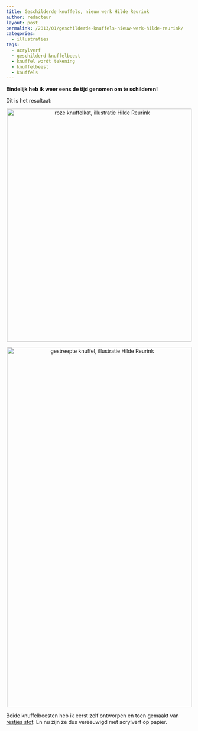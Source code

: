 ```yaml
---
title: Geschilderde knuffels, nieuw werk Hilde Reurink
author: redacteur
layout: post
permalink: /2013/01/geschilderde-knuffels-nieuw-werk-hilde-reurink/
categories:
  - illustraties
tags:
  - acrylverf
  - geschilderd knuffelbeest
  - knuffel wordt tekening
  - knuffelbeest
  - knuffels
---
```

**Eindelijk heb ik weer eens de tijd genomen om te schilderen!**

Dit is het resultaat:

<p style="text-align: center;">
  <img class="size-full wp-image-3345 aligncenter" src="http://www.schildertuin.nl/wordpress/wp-content/uploads/2010/07/roze_knuffelkat_illustratie_Hilde_Reurink.jpg" alt="roze knuffelkat, illustratie Hilde Reurink" width="500" height="629" />
</p>

<p style="text-align: center;">
  <img class="size-full wp-image-3346 aligncenter" src="http://www.schildertuin.nl/wordpress/wp-content/uploads/2010/07/gestreepte_knuffel_illustratie_Hilde_Reurink.jpg" alt="gestreepte knuffel, illustratie Hilde Reurink" width="500" height="972" />
</p>

Beide knuffelbeesten heb ik eerst zelf ontworpen en toen gemaakt van [restjes stof][1]. En nu zijn ze dus vereeuwigd met acrylverf op papier.

 [1]: http://www.schildertuin.nl/wordpress/2012/12/diy-knuffelbeest-van-restjes-stof/ "DIY: knuffelbeest van restjes stof"